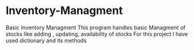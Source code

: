 # Inventory-Managment
Basic Inventory Managment
This program handles basic Managment of stocks like adding , updating, availability of stocks
For this project I have used dictionary and its methods

